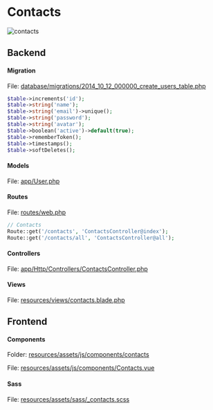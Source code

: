 # Contacts

![contacts](http://modulr.io/img/modules/contacts.png)


## Backend

#### Migration

File: [database/migrations/2014_10_12_000000_create_users_table.php](https://github.com/modulr/modulr-laravel/blob/master/database/migrations/2014_10_12_000000_create_users_table.php)

```php
$table->increments('id');
$table->string('name');
$table->string('email')->unique();
$table->string('password');
$table->string('avatar');
$table->boolean('active')->default(true);
$table->rememberToken();
$table->timestamps();
$table->softDeletes();
```

#### Models

File: [app/User.php](https://github.com/modulr/modulr-laravel/blob/master/app/User.php)

#### Routes

File: [routes/web.php](https://github.com/modulr/modulr-laravel/blob/master/routes/web.php)

```php
// Contacts
Route::get('/contacts', 'ContactsController@index');
Route::get('/contacts/all', 'ContactsController@all');
```

#### Controllers

File: [app/Http/Controllers/ContactsController.php](https://github.com/modulr/modulr-laravel/blob/master/app/Http/Controllers/ContactsController.php)

#### Views

File: [resources/views/contacts.blade.php](https://github.com/modulr/modulr-laravel/blob/master/resources/views/contacts.blade.php)

## Frontend

#### Components

Folder: [resources/assets/js/components/contacts](https://github.com/modulr/modulr-laravel/tree/master/resources/assets/js/components/contacts)

File: [resources/assets/js/components/Contacts.vue](https://github.com/modulr/modulr-laravel/tree/master/resources/assets/js/components/Contacts.vue)

#### Sass

File: [resources/assets/sass/_contacts.scss](https://github.com/modulr/modulr-laravel/blob/master/resources/assets/sass/_contacts.scss)
